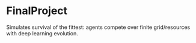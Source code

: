 # FinalProject
Simulates survival of the fittest: agents compete over finite grid/resources with deep learning evolution.
